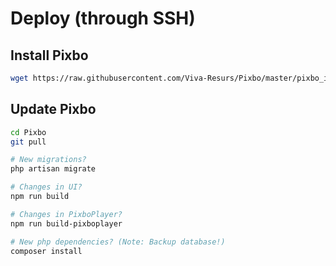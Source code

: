 # Deploy (through SSH)

## Install Pixbo
```bash
wget https://raw.githubusercontent.com/Viva-Resurs/Pixbo/master/pixbo_install && chmod +x pixbo_install && ./pixbo_install
```

## Update Pixbo
```bash
cd Pixbo
git pull

# New migrations?
php artisan migrate

# Changes in UI?
npm run build

# Changes in PixboPlayer?
npm run build-pixboplayer

# New php dependencies? (Note: Backup database!)
composer install
```
